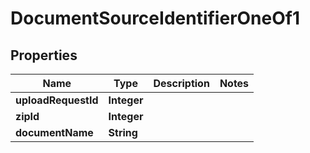 

# DocumentSourceIdentifierOneOf1


## Properties

| Name | Type | Description | Notes |
|------------ | ------------- | ------------- | -------------|
|**uploadRequestId** | **Integer** |  |  |
|**zipId** | **Integer** |  |  |
|**documentName** | **String** |  |  |



